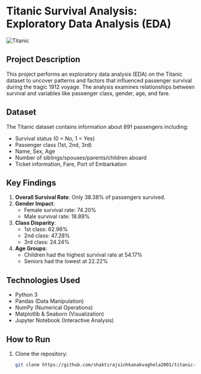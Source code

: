 
# Titanic Survival Analysis: Exploratory Data Analysis (EDA)

![Titanic](https://upload.wikimedia.org/wikipedia/commons/thumb/f/fd/RMS_Titanic_3.jpg/1200px-RMS_Titanic_3.jpg)

## Project Description
This project performs an exploratory data analysis (EDA) on the Titanic dataset to uncover patterns and factors that influenced passenger survival during the tragic 1912 voyage. The analysis examines relationships between survival and variables like passenger class, gender, age, and fare.

## Dataset
The Titanic dataset contains information about 891 passengers including:
- Survival status (0 = No, 1 = Yes)
- Passenger class (1st, 2nd, 3rd)
- Name, Sex, Age
- Number of siblings/spouses/parents/children aboard
- Ticket information, Fare, Port of Embarkation

## Key Findings
1. **Overall Survival Rate**: Only 38.38% of passengers survived.
2. **Gender Impact**: 
   - Female survival rate: 74.20%
   - Male survival rate: 18.89%
3. **Class Disparity**:
   - 1st class: 62.96%
   - 2nd class: 47.28%
   - 3rd class: 24.24%
4. **Age Groups**:
   - Children had the highest survival rate at 54.17%
   - Seniors had the lowest at 22.22%

## Technologies Used
- Python 3
- Pandas (Data Manipulation)
- NumPy (Numerical Operations)
- Matplotlib & Seaborn (Visualization)
- Jupyter Notebook (Interactive Analysis)

## How to Run
1. Clone the repository:
   ```bash
   git clone https://github.com/shaktirajsinhkanakvaghela2001/titanic-survival-analysis.git
